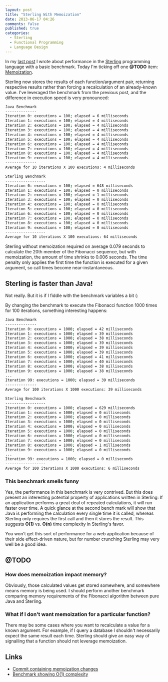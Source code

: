 ```yaml
---
layout: post
title: "Sterling With Memoization"
date: 2013-06-17 04:26
comments: false
published: true
categories: 
  - Sterling
  - Functional Programming
  - Language Design
---
```


In my [last post](/blog/2013/06/16/sterling-benchmarks/) I wrote about performance in the
[Sterling](https://github.com/lmcgrath/sterling) programming language with a basic benchmark. Today I'm ticking off one
**@TODO** item: [Memoization](https://en.wikipedia.org/wiki/Memoization).

Sterling now stores the results of each function/argument pair, returning respective results rather than forcing a
recalculation of an already-known value. I've leveraged the benchmark from the previous post, and the difference in
execution speed is very pronounced:

``` bash The Results
Java Benchmark
--------------
Iteration 0: executions = 100; elapsed = 6 milliseconds
Iteration 1: executions = 100; elapsed = 4 milliseconds
Iteration 2: executions = 100; elapsed = 4 milliseconds
Iteration 3: executions = 100; elapsed = 4 milliseconds
Iteration 4: executions = 100; elapsed = 4 milliseconds
Iteration 5: executions = 100; elapsed = 4 milliseconds
Iteration 6: executions = 100; elapsed = 4 milliseconds
Iteration 7: executions = 100; elapsed = 4 milliseconds
Iteration 8: executions = 100; elapsed = 4 milliseconds
Iteration 9: executions = 100; elapsed = 4 milliseconds
--------------
Average for 10 iterations X 100 executions: 4 milliseconds

Sterling Benchmark
------------------
Iteration 0: executions = 100; elapsed = 648 milliseconds
Iteration 1: executions = 100; elapsed = 0 milliseconds
Iteration 2: executions = 100; elapsed = 1 milliseconds
Iteration 3: executions = 100; elapsed = 0 milliseconds
Iteration 4: executions = 100; elapsed = 0 milliseconds
Iteration 5: executions = 100; elapsed = 0 milliseconds
Iteration 6: executions = 100; elapsed = 0 milliseconds
Iteration 7: executions = 100; elapsed = 0 milliseconds
Iteration 8: executions = 100; elapsed = 0 milliseconds
Iteration 9: executions = 100; elapsed = 0 milliseconds
------------------
Average for 10 iterations X 100 executions: 64 milliseconds
```

Sterling without memoization required on average 0.079 seconds to calculate the 20th member of the Fibonacci sequence,
but with memoization, the amount of time shrinks to 0.006 seconds. The time penalty only applies the first time the
function is executed for a given argument, so call times become near-instantaneous.

## Sterling is faster than Java!

Not really. But it is if I fiddle with the benchmark variables a bit (:

By changing the benchmark to execute the Fibonacci function 1000 times for 100 iterations, something interesting
happens:

``` bash Fiddling with the benchmark
Java Benchmark
--------------
Iteration 0: executions = 1000; elapsed = 42 milliseconds
Iteration 1: executions = 1000; elapsed = 39 milliseconds
Iteration 2: executions = 1000; elapsed = 38 milliseconds
Iteration 3: executions = 1000; elapsed = 39 milliseconds
Iteration 4: executions = 1000; elapsed = 39 milliseconds
Iteration 5: executions = 1000; elapsed = 39 milliseconds
Iteration 6: executions = 1000; elapsed = 41 milliseconds
Iteration 7: executions = 1000; elapsed = 40 milliseconds
Iteration 8: executions = 1000; elapsed = 38 milliseconds
Iteration 9: executions = 1000; elapsed = 38 milliseconds
...
Iteration 99: executions = 1000; elapsed = 39 milliseconds
--------------
Average for 100 iterations X 1000 executions: 39 milliseconds

Sterling Benchmark
------------------
Iteration 0: executions = 1000; elapsed = 629 milliseconds
Iteration 1: executions = 1000; elapsed = 0 milliseconds
Iteration 2: executions = 1000; elapsed = 0 milliseconds
Iteration 3: executions = 1000; elapsed = 0 milliseconds
Iteration 4: executions = 1000; elapsed = 0 milliseconds
Iteration 5: executions = 1000; elapsed = 0 milliseconds
Iteration 6: executions = 1000; elapsed = 0 milliseconds
Iteration 7: executions = 1000; elapsed = 0 milliseconds
Iteration 8: executions = 1000; elapsed = 1 milliseconds
Iteration 9: executions = 1000; elapsed = 0 milliseconds
...
Iteration 99: executions = 1000; elapsed = 0 milliseconds
------------------
Average for 100 iterations X 1000 executions: 6 milliseconds
```

### This benchmark smells funny

Yes, the performance in this benchmark is very contrived. But this does present an interesting potential property of
applications written in Sterling: If an application performs a great deal of repeated calculations, it will run faster
over time. A quick glance at the second bench mark will show that Java is performing the calculation every single time
it is called, whereas Sterling only requires the first call and then it stores the result. This suggests **O(1)** vs.
**O(n)** time complexity in Sterling's favor.

You won't get this sort of performance for a web application because of their side effect-driven nature, but for number
crunching Sterling may very well be a good idea.

## @TODO

### How does memoization impact memory?

Obviously, those calculated values get stored somewhere, and somewhere means memory is being used. I should perform
another benchmark comparing memory requirements of the Fibonacci algorithm between pure Java and Sterling.

### What if I don't want memoization for a particular function?

There may be some cases where you want to recalculate a value for a known argument. For example, if I query a database
I shouldn't necessarily  expect the same result each time. Sterling should give an easy way of signalling that a
function should not leverage memoization.

## Links

* [Commit containing memoization changes](https://github.com/lmcgrath/sterling/commit/7d69d49a911d2d916701fa973e02ffabe82afe9d)
* [Benchmark showing O(1) complexity](https://github.com/lmcgrath/sterling/blob/5c879ece28194fdbc36ed5dff2a760d6a38a4033/src/test/java/sterling/math/FibonacciBenchmarkTest.java)

